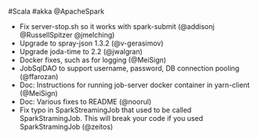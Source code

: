 #Scala #akka @ApacheSpark

* Fix server-stop.sh so it works with spark-submit (@addisonj @RussellSpitzer @jmelching)
* Upgrade to spray-json 1.3.2 (@v-gerasimov)
* Upgrade joda-time to 2.2 (@jwalgran)
* Docker fixes, such as for logging (@MeiSign)
* JobSqlDAO to support username, password, DB connection pooling (@ffarozan)
* Doc: Instructions for running job-server docker container in yarn-client (@MeiSign)
* Doc: Various fixes to README (@noorul)
* Fix typo in SparkStreamingJob that used to be called SparkStramingJob. This will break your code if you used SparkStramingJob (@zeitos)
 
